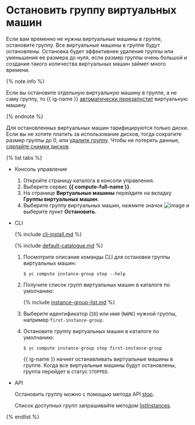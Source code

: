 # Остановить группу виртуальных машин

Если вам временно не нужны виртуальные машины в группе, остановите группу. Все виртуальные машины в группе будут остановлены. Остановка будет эффективнее удаления группы или уменьшения ее размера до нуля, если размер группы очень большой и создание такого количества виртуальных машин займет много времени.

{% note info %}

Если вы остановите отдельную виртуальную машину в группе, а не саму группу, то {{ ig-name }} [автоматически перезапустит](../../concepts/instance-groups/autohealing.md) виртуальную машину.

{% endnote %}

Для остановленных виртуальных машин тарифицируются только диски. Если вы не хотите платить за использование дисков, тогда сократите размер группы до 0, или [удалите группу](delete.md). Чтобы не потерять данные, [сделайте снимки дисков](../disk-control/create-snapshot.md).

{% list tabs %}

- Консоль управления

  1. Откройте страницу каталога в консоли управления.
  1. Выберите сервис **{{ compute-full-name }}**.
  1. На странице **Виртуальные машины** перейдите на вкладку **Группы виртуальных машин**.
  1. Выберите группу виртуальных машин, нажмите значок ![image](../../../_assets/horizontal-ellipsis.svg) и выберите пункт **Остановить**.

- CLI

  {% include [cli-install.md](../../../_includes/cli-install.md) %}

  {% include [default-catalogue.md](../../../_includes/default-catalogue.md) %}

  1. Посмотрите описание команды CLI для остановки группы виртуальных машин:

     ```
     $ yc compute instance-group stop --help
     ```

  1. Получите список групп виртуальных машин в каталоге по умолчанию:

      {% include [instance-group-list.md](../../../_includes/instance-groups/instance-group-list.md) %}

  1. Выберите идентификатор (`ID`) или имя (`NAME`) нужной группы, например `first-instance-group`.
  1. Остановите группу виртуальных машин в каталоге по умолчанию:

      ```
      $ yc compute instance-group stop first-instance-group
      ```

     {{ ig-name }} начнет останавливать виртуальные машины в группе. Когда все виртуальные машины будут остановлены, группа перейдет в статус `STOPPED`.

- API

  Остановить группу можно с помощью метода API [stop](../../api-ref/InstanceGroup/stop.md).

  Список доступных групп запрашивайте методом [listInstances](../../api-ref/InstanceGroup/listInstances.md).

{% endlist %}